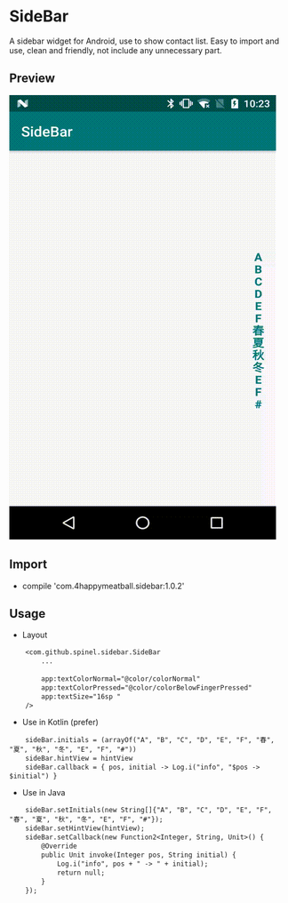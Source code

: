 # SideBar
A sidebar widget for Android, use to show contact list.
Easy to import and use, clean and friendly, not include any unnecessary part.

## Preview
![](demo.gif)

## Import
- compile 'com.4happymeatball.sidebar:1.0.2'

## Usage
- Layout
```
    <com.github.spinel.sidebar.SideBar
        ...
        
        app:textColorNormal="@color/colorNormal"
        app:textColorPressed="@color/colorBelowFingerPressed"
        app:textSize="16sp "
    />
```

- Use in Kotlin (prefer)
```
    sideBar.initials = (arrayOf("A", "B", "C", "D", "E", "F", "春", "夏", "秋", "冬", "E", "F", "#"))
    sideBar.hintView = hintView
    sideBar.callback = { pos, initial -> Log.i("info", "$pos -> $initial") }
```

- Use in Java
```
    sideBar.setInitials(new String[]{"A", "B", "C", "D", "E", "F", "春", "夏", "秋", "冬", "E", "F", "#"});
    sideBar.setHintView(hintView);
    sideBar.setCallback(new Function2<Integer, String, Unit>() {
        @Override
        public Unit invoke(Integer pos, String initial) {
            Log.i("info", pos + " -> " + initial);
            return null;
        }
    });
```